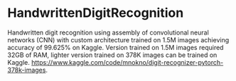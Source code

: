 # HandwrittenDigitRecognition
Handwritten digit recognition using assembly of convolutional neural networks (CNN) with custom architecture trained on 1.5M images achieving accuracy of 99.625% on Kaggle.
Version trained on 1.5M images required 32GB of RAM, lighter version trained on 378K images can be trained on Kaggle. https://www.kaggle.com/code/mnokno/digit-recognizer-pytorch-378k-images. 
